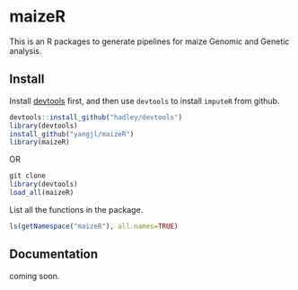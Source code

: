 # maizeR

This is an R packages to generate pipelines for maize Genomic and Genetic analysis.

## Install

Install [devtools](https://github.com/hadley/devtools) first, and then use `devtools` to install `imputeR` from github.

```R
devtools::install_github("hadley/devtools")
library(devtools)
install_github("yangjl/maizeR")
library(maizeR)
```

OR
```R
git clone 
library(devtools)
load_all(maizeR)
```

List all the functions in the package.

```R
ls(getNamespace("maizeR"), all.names=TRUE)

```

## Documentation

coming soon.



